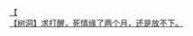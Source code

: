 [【](http://tieba.baidu.com/p/3663187524?see_lz=1&pn=)   
[【树洞】求打醒，死情缘了两个月，还是放不下。](http://tieba.baidu.com/p/3662403992?see_lz=1&pn=)   
